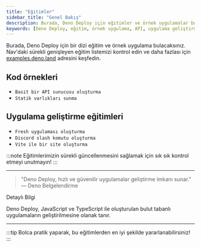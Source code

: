 ```yaml
---
title: "Eğitimler"
sidebar_title: "Genel Bakış"
description: Burada, Deno Deploy için eğitimler ve örnek uygulamalar bulacaksınız. Eğitim listemizi düzenli olarak güncelliyoruz.
keywords: [Deno Deploy, eğitim, örnek uygulama, API, uygulama geliştirme]
---
```


Burada, Deno Deploy için bir dizi eğitim ve örnek uygulama bulacaksınız. Nav'daki sürekli genişleyen eğitim listemizi kontrol edin ve daha fazlası için [examples.deno.land](https://examples.deno.land) adresini keşfedin.

## Kod örnekleri

- `Basit bir API sunucusu oluşturma`
- `Statik varlıkları sunma`

## Uygulama geliştirme eğitimleri

- `Fresh uygulaması oluşturma`
- `Discord slash komutu oluşturma`
- `Vite ile bir site oluşturma`

:::note
Eğitimlerimizin sürekli güncellenmesini sağlamak için sık sık kontrol etmeyi unutmayın!
:::

---

> "Deno Deploy, hızlı ve güvenilir uygulamalar geliştirme imkanı sunar."  
> — Deno Belgelendirme


Detaylı Bilgi

Deno Deploy, JavaScript ve TypeScript ile oluşturulan bulut tabanlı uygulamaların geliştirilmesine olanak tanır. 



---

:::tip
Bolca pratik yaparak, bu eğitimlerden en iyi şekilde yararlanabilirsiniz!
:::